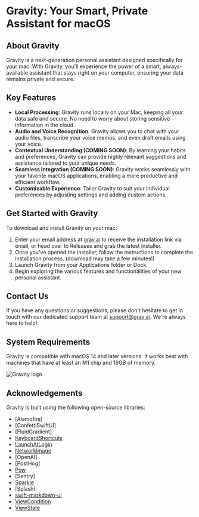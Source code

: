 # Gravity: Your Smart, Private Assistant for macOS

## About Gravity

Gravity is a next-generation personal assistant designed specifically for your mac. With Gravity, you'll experience the power of a smart, always-available assistant that stays right on your computer, ensuring your data remains private and secure.

## Key Features

- **Local Processing**: Gravity runs locally on your Mac, keeping all your data safe and secure. No need to worry about storing sensitive information in the cloud.
- **Audio and Voice Recognition**: Gravity allows you to chat with your audio files, transcribe your voice memos, and even draft emails using your voice.
- **Contextual Understanding (COMING SOON)**: By learning your habits and preferences, Gravity can provide highly relevant suggestions and assistance tailored to your unique needs.
- **Seamless Integration (COMING SOON)**: Gravity works seamlessly with your favorite macOS applications, enabling a more productive and efficient workflow.
- **Customizable Experience**: Tailor Gravity to suit your individual preferences by adjusting settings and adding custom actions.

## Get Started with Gravity

To download and install Gravity on your mac:

1. Enter your email address at [grav.ai](https://grav.ai) to receive the installation link via email, or head over to Releases and grab the latest installer.
2. Once you've opened the installer, follow the instructions to complete the installation process. (download may take a few minutes!)
3. Launch Gravity from your Applications folder or Dock.
4. Begin exploring the various features and functionalities of your new personal assistant.

## Contact Us

If you have any questions or suggestions, please don't hesitate to get in touch with our dedicated support team at [support@grav.ai](mailto:support@grav.ai). We're always here to help!

## System Requirements

Gravity is compatible with macOS 14 and later versions. It works best with machines that have at least an M1 chip and 16GB of memory.

![Gravity logo](https://github.com/InvisibilityInc/GravityAI/blob/master/AppIcon.png)

## Acknowledgements

Gravity is built using the following open-source libraries:

- [Alamofire]
- [ConfettiSwiftUI]
- [FluidGradient]
- [KeyboardShortcuts](https://github.com/sindresorhus/KeyboardShortcuts)
- [LaunchAtLogin](https://github.com/sindresorhus/LaunchAtLogin-Modern)
- [NetworkImage](https://github.com/gonzalezreal/NetworkImage)
- [OpenAI]
- [PostHog]
- [Pow](https://github.com/EmergeTools/Pow)
- [Sentry]
- [Sparkle](https://github.com/sparkle-project/Sparkle)
- [Splash]
- [swift-markdown-ui](https://github.com/gonzalezreal/swift-markdown-ui)
- [ViewCondition](https://github.com/kevinhermawan/ViewCondition)
- [ViewState](https://github.com/heroesofcode/ViewState)
